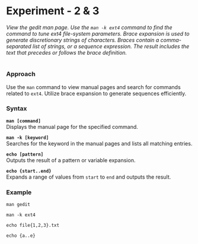 # **Experiment - 2 & 3**  

*View the gedit man page. Use the `man -k ext4` command to find the command to tune ext4 file-system parameters. Brace expansion is used to generate discretionary strings of characters. Braces contain a comma-separated list of strings, or a sequence expression. The result includes the text that precedes or follows the brace definition.*  
#
### **Approach**  
Use the `man` command to view manual pages and search for commands related to `ext4`. Utilize brace expansion to generate sequences efficiently.  
### **Syntax**  

**`man [command]`**  
   Displays the manual page for the specified command.  

**`man -k [keyword]`**  
   Searches for the keyword in the manual pages and lists all matching entries.  

**`echo [pattern]`**  
   Outputs the result of a pattern or variable expansion.  

**`echo {start..end}`**  
   Expands a range of values from `start` to `end` and outputs the result.  

### **Example**
```
man gedit

```

```
man -k ext4

```

```
echo file{1,2,3}.txt

```

```
echo {a..e}

```
